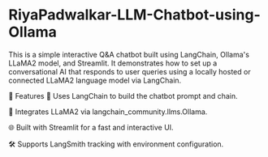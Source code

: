 # RiyaPadwalkar-LLM-Chatbot-using-Ollama
This is a simple interactive Q&A chatbot built using LangChain, Ollama's LLaMA2 model, and Streamlit. It demonstrates how to set up a conversational AI that responds to user queries using a locally hosted or connected LLaMA2 language model via LangChain.

🚀 Features
🧠 Uses LangChain to build the chatbot prompt and chain.

🔗 Integrates LLaMA2 via langchain_community.llms.Ollama.

🌐 Built with Streamlit for a fast and interactive UI.

🛠️ Supports LangSmith tracking with environment configuration.
